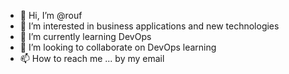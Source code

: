 - 👋 Hi, I’m @rouf
- 👀 I’m interested in business applications and new technologies 
- 🌱 I’m currently learning DevOps
- 💞️ I’m looking to collaborate on DevOps learning 
- 📫 How to reach me ... by my email

<!---
rouf/rouf is a ✨ special ✨ repository because its `README.md` (this file) appears on your GitHub profile.
You can click the Preview link to take a look at your changes.
--->
